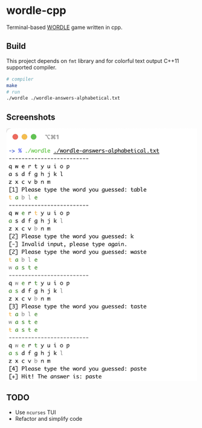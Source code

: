 # wordle-cpp
Terminal-based [WORDLE](https://www.powerlanguage.co.uk/wordle/) game written in cpp.

## Build

This project depends on `fmt` library and for colorful text output C++11 supported compiler.

```bash
# compiler
make
# run
./wordle ./wordle-answers-alphabetical.txt
```

## Screenshots

![](./assets/wordle.png)

## TODO

- Use `ncurses` TUI
- Refactor and simplify code